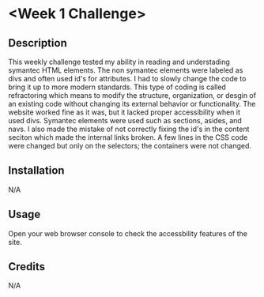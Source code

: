 # <Week 1 Challenge>

## Description

This weekly challenge tested my ability in reading and understading symantec HTML elements. The non symantec elements were labeled as divs and often used id's for attributes. I had to slowly change the code to bring it up to more modern standards. This type of coding is called refractoring which means to modify the structure, organization, or desgin of an existing code without changing its external behavior or functionality. The website worked fine as it was, but it lacked proper accessibility when it used divs. Symantec elements were used such as sections, asides, and navs. I also made the mistake of not correctly fixing the id's in the content seciton which made the internal links broken. A few lines in the CSS code were changed but only on the selectors; the containers were not changed.
## Installation

N/A

## Usage

Open your web browser console to check the accessbility features of the site.

## Credits

N/A
